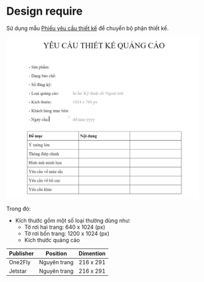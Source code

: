 # Design require

Sử dụng mẫu [Phiếu yêu cầu thiết kế](https://docs.google.com/document/d/1L6qk3ZfM7718b044ZqyHT8JeOD0ojZ_JWnO7kjM1-PE/edit?usp=sharing) để chuyển bộ phận thiết kế.

![Design require form](../../assets/img/screenshot/design-require-form.png)

Trong đó:
* Kích thước gồm một số loại thường dùng như:
	- Tờ rơi hai trang: 640 x 1024 (px)
	- Tờ rơi bốn trang: 1200 x 1024 (px)
	- Kích thước quảng cáo
	
| Publisher | Position | Dimention |
| --- | --- | --- |
| One2Fly | Nguyên trang | 216 x 291 |
| Jetstar | Nguyên trang | 216 x 291 |


